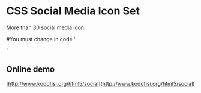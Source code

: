 
# CSS Social Media Icon Set
More than 30 social media icon

#You must change in code
'<div onclick="location.href=' THIS IS YOUR LINK '" style="cursor:pointer" class="9-gag"></div>'

## Online demo
[http://www.kodofisi.org/html5/social](http://www.kodofisi.org/html5/social)
